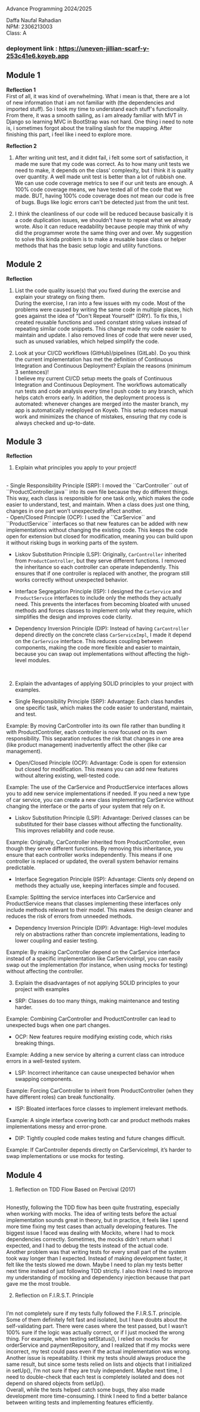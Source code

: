 Advance Programming 2024/2025

Daffa Naufal Rahadian <br/>
NPM: 2306213003 <br />
Class: A

### deployment link : https://uneven-jillian-scarf-y-253c41e6.koyeb.app

## Module 1

**Reflection 1**<br/>
First of all, it was kind of overwhelming. What i mean is that, there are a lot of new information that i am not familiar with (the dependencies and imported stuff). 
So i took my time to understand each stuff's functionality. From there, it was a smooth sailing, as i am already familiar with MVT in Django so learning MVC in BootStrap was not hard. 
One thing i need to note is, i sometimes forgot about the trailing slash for the mapping. After finishing this part, i feel like i need to explore more.

**Reflection 2**
1. After writing unit test, and it didnt fail, i felt some sort of satisfaction, it made me sure that my code was correct. As to how many unit tests we need to make, it depends on the class' complexity, but i think it is quality over quantity. A well made unit test is better than a lot of rubbish one. We can use code coverage metrics to see if our unit tests are enough. A 100% code coverage means, we have tested all of the code that we made. BUT, having 100% code coverage does not mean our code is free of bugs. Bugs like logic errors can't be detected just from the unit test.

2. I think the cleanliness of our code will be reduced because basically it is a code duplication issues, we shouldn't have to repeat what we already wrote. Also it can reduce readability because people may think of why did the programmer wrote the same thing over and over. My suggestion to solve this kinda problem is to make a reusable base class or helper methods that has the basic setup logic and utility functions.

## Module 2

**Reflection** <br/>
1. List the code quality issue(s) that you fixed during the exercise and explain your strategy on fixing them. <br/>
    During the exercise, I ran into a few issues with my code. Most of the problems were caused by writing the same code in multiple places, hich goes against the idea of "Don't Repeat Yourself" (DRY). 
    To fix this, I created reusable functions and used constant string values instead of repeating similar code snippets. 
    This change made my code easier to maintain and update. I also removed lines of code that were never used, such as unused variables, which helped simplify the code.


2. Look at your CI/CD workflows (GitHub)/pipelines (GitLab). Do you think the current implementation has met the definition of Continuous Integration and Continuous Deployment? Explain the reasons (minimum 3 sentences)!
    <br/>
    I believe my current CI/CD setup meets the goals of Continuous Integration and Continuous Deployment. The workflows automatically run tests and code analysis every time I push code to any branch, which helps catch errors early. 
    In addition, the deployment process is automated: whenever changes are merged into the master branch, my app is automatically redeployed on Koyeb. 
    This setup reduces manual work and minimizes the chance of mistakes, ensuring that my code is always checked and up-to-date.

## Module 3

**Reflection** <br/>
1) Explain what principles you apply to your project!
<br/>
- Single Responsibility Principle (SRP):
I moved the ``CarController`` out of ``ProductController.java`` 
into its own file because they do different things. 
This way, each class is responsible for one task only, which makes the code easier to understand, test, and maintain. 
When a class does just one thing, changes in one part won’t unexpectedly affect another.
<br/>
- Open/Closed Principle (OCP):
I used the ``CarService`` and ``ProductService`` interfaces so that new features can be added 
with new implementations without changing the existing code. 
This keeps the code open for extension but closed for modification, 
meaning you can build upon it without risking bugs in working parts of the system.

- Liskov Substitution Principle (LSP):
Originally, ``CarController`` inherited from ``ProductController``,
but they serve different functions. 
I removed the inheritance so each controller can operate independently. 
This ensures that if one controller is replaced with another, 
the program still works correctly without unexpected behavior.

- Interface Segregation Principle (ISP):
I designed the ``CarService`` and ``ProductService`` interfaces to include only the methods they actually need. 
This prevents the interfaces from becoming bloated with unused methods and forces classes to implement only what they require, which simplifies the design and improves code clarity.

- Dependency Inversion Principle (DIP):
Instead of having ``CarController`` depend directly on the concrete class ``CarServiceImpl``, 
I made it depend on the ``CarService`` interface. 
This reduces coupling between components, making the code more flexible and easier to maintain, because you can swap out implementations without affecting the high-level modules.
<br/>

2) Explain the advantages of applying SOLID principles to your project with examples.

- Single Responsibility Principle (SRP):
Advantage: Each class handles one specific task, which makes the code easier to understand, maintain, and test.

Example: By moving CarController into its own file rather than bundling it with ProductController,
each controller is now focused on its own responsibility. 
This separation reduces the risk that changes in one area (like product management) 
inadvertently affect the other (like car management).

- Open/Closed Principle (OCP):
Advantage: Code is open for extension but closed for modification. 
This means you can add new features without altering existing, well-tested code.

Example: The use of the CarService and ProductService interfaces allows you to add new service implementations if needed. 
If you need a new type of car service, 
you can create a new class implementing CarService without changing the interface 
or the parts of your system that rely on it.

- Liskov Substitution Principle (LSP):
Advantage: Derived classes can be substituted for their base classes without affecting the functionality. 
This improves reliability and code reuse.

Example: Originally, CarController inherited from ProductController, 
even though they serve different functions. 
By removing this inheritance, you ensure that each controller works independently. 
This means if one controller is replaced or updated, 
the overall system behavior remains predictable.

- Interface Segregation Principle (ISP):
Advantage: Clients only depend on methods they actually use, keeping interfaces simple and focused.

Example: Splitting the service interfaces into CarService and ProductService means that classes implementing 
these interfaces only include methods relevant to their model. 
This makes the design cleaner and reduces the risk of errors from unneeded methods.

- Dependency Inversion Principle (DIP):
Advantage: High-level modules rely on abstractions rather than concrete implementations, 
leading to lower coupling and easier testing.

Example: By making CarController depend on the CarService interface instead of a specific implementation 
like CarServiceImpl, you can easily swap out the implementation (for instance, 
when using mocks for testing) without affecting the controller.


3) Explain the disadvantages of not applying SOLID principles to your project with examples

- SRP:
Classes do too many things, making maintenance and testing harder.

Example: Combining CarController and ProductController can lead to unexpected bugs when one part changes.

- OCP:
New features require modifying existing code, which risks breaking things.

Example: Adding a new service by altering a current class can introduce errors in a well-tested system.

- LSP:
Incorrect inheritance can cause unexpected behavior when swapping components.

Example: Forcing CarController to inherit from ProductController (when they have different roles) can break functionality.

- ISP:
Bloated interfaces force classes to implement irrelevant methods.

Example: A single interface covering both car and product methods makes implementations messy and error-prone.

- DIP:
Tightly coupled code makes testing and future changes difficult.

Example: If CarController depends directly on CarServiceImpl, it’s harder to swap implementations or use mocks for testing.


## Module 4

1. Reflection on TDD Flow Based on Percival (2017)
<br/>
Honestly, following the TDD flow has been quite frustrating, especially when working with mocks. 
The idea of writing tests before the actual implementation sounds great in theory, but in practice,
it feels like I spend more time fixing my test cases than actually developing features.
The biggest issue I faced was dealing with Mockito, where I had to mock dependencies correctly. 
Sometimes, the mocks didn't return what I expected, and I had to debug the tests instead of the actual code.
<br/>
Another problem was that writing tests for every small part of the system took way longer than I expected. 
Instead of making development faster, it felt like the tests slowed me down. 
Maybe I need to plan my tests better next time instead of just following TDD strictly. 
I also think I need to improve my understanding of mocking and dependency injection because that part gave me the most trouble.

2. Reflection on F.I.R.S.T. Principle
<br/>
I’m not completely sure if my tests fully followed the F.I.R.S.T. principle.
Some of them definitely felt fast and isolated, but I have doubts about the self-validating part.
There were cases where the test passed, but I wasn’t 100% sure if the logic was actually correct, or if I just mocked the wrong thing.
For example, when testing setStatus(), I relied on mocks for orderService and paymentRepository, and I realized that if my mocks were incorrect, my test could pass even if the actual implementation was wrong.
<br/>Another issue is repeatability. I think my tests should always produce the same result, but since some tests relied on lists and objects that I initialized in setUp(), I’m not sure if they are truly independent. Maybe next time, I need to double-check that each test is completely isolated and does not depend on shared objects from setUp().
<br/>Overall, while the tests helped catch some bugs, they also made development more time-consuming. I think I need to find a better balance between writing tests and implementing features efficiently.
